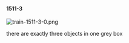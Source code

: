 #### 1511-3
![train-1511-3-0.png](https://github.com/lil-lab/nlvr/raw/master/nlvr/train/images/42/train-1511-3-0.png "train-1511-3-0.png")

there are exactly three objects in one grey box